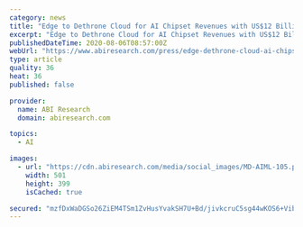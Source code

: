 ```yaml
---
category: news
title: "Edge to Dethrone Cloud for AI Chipset Revenues with US$12 Billion in 2025"
excerpt: "Edge to Dethrone Cloud for AI Chipset Revenues with US$12 Billion in 2025. Singapore - 06 Aug 2020. The edge artificial intelligence (AI) chipset market is expected to exceed the"
publishedDateTime: 2020-08-06T08:57:00Z
webUrl: "https://www.abiresearch.com/press/edge-dethrone-cloud-ai-chipset-revenues-us12-billion-2025/"
type: article
quality: 36
heat: 36
published: false

provider:
  name: ABI Research
  domain: abiresearch.com

topics:
  - AI

images:
  - url: "https://cdn.abiresearch.com/media/social_images/MD-AIML-105.png"
    width: 501
    height: 399
    isCached: true

secured: "mzfDxWaDGSo26ZiEM4TSm1ZvHusYvakSH7U+Bd/jivkcruC5sg44wKOS6+VibPw3xILlHL5s27PQG8Uu5hb2xMGMm7A2AlLkuHJuYWACuxV4B+FyKGiUZX9Qcma7cxzDp9BHYCo3CxqBJxvznE6OU45euclz5ZeGJM3TvEzwtSM+z3rBprAcKZJIlSkhS+99H4KdVntJpvYpJX6PR226Sdy1qx7MC2AGQcNcXFUIfCav+wTRZ0ZYZAEt/Z/OIzgApTDjbARNwt4ww+spROtqb/IyjCeBqtjhLy5EbeT6BXdmpgVwncOsk+RS9wmJCiKt65xggMFvvMmO4yDjNv0Xlg==;811MOeU7G4ZJSfgWLK95DA=="
---
```


